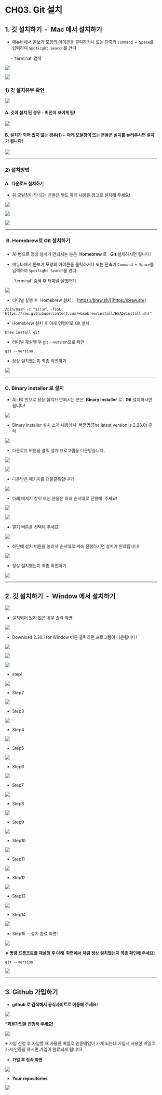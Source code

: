 # CH03. Git 설치

##   

## 1\. 깃 설치하기  -  Mac 에서 설치하기

  

- 메뉴바에서 돋보기 모양의 아이콘을 클릭하거나 또는 단축키 `Command + Space`를 입력하여 `Spotlight Search`를 연다.

     - ‘terminal’ 검색

  

  

![](Files/image%202.png)  

  

![](Files/image%203.png)  

  

  

### 1) 깃 설치유무 확인

  

![](Files/image%204.png)  

  

  

#### A. 깃이 설치 된 경우 - 버전이 보이게 됨!

![](Files/image%205.png)  

  

  

#### B. 설치가 되어 있지 않는 경우(1) -  아래 모달창이 뜨는 분들은 설치를 눌러주시면 설치가 됩니다!

  

![](Files/image%206.png)  

  

  

* * *

  

  

### 2) 설치방법

###   

#### A.  다운로드 설치하기 

  

- 위 모달창이 안 뜨는 분들은 별도 아래 내용을 참고로 설치해 주세요!

![](Files/image%207.png)  

  

![](Files/image%208.png)  

  

![](Files/image%209.png)

  

  

* * *

  

  

###  B. Homebrew로 Git 설치하기

###   

- A) 번으로 정상 설치가 안되시는 분은  **Homebrew** 로   **Git** 설치하시면 됩니다!

  

- 메뉴바에서 돋보기 모양의 아이콘을 클릭하거나 또는 단축키 `Command + Space`를 입력하여 `Spotlight Search`를 연다.

     - ‘terminal’ 검색 후 터미널 실행하기

  

![](Files/image%202.png)

  

- 터미널 실행 후  Homebrew 설치 :   [https://brew.sh/](https://brew.sh/)

```
/bin/bash -c "$(curl -fsSL https://raw.githubusercontent.com/Homebrew/install/HEAD/install.sh)"
```

  

- Homebrew 설치 후 아래 명령어로 Git 설치

```
brew install git
```

  

- 터미널 재실행 후 git --version으로 확인

```
git --version
```

  

  

- 정상 설치했는지 최종 확인하기

![](Files/image%2010.png)

  

  

  

* * *

  

  

### C. Binary installer 로 설치

  

- A), B) 번으로 정상 설치가 안되시는 분은  **Binary installer** 로   **Git** 설치하시면 됩니다!

![](Files/image%209.png)  

  

- Binary installer 설치 소개 내용에서  버전명(The latest version is 2.23.0) 클릭 

![](Files/image%2011.png)  

  

- 다운로드 버튼을 클릭 설치 프로그램을 다운받습니다.

![](Files/image%2012.png)  

  

![](Files/image%2013.png)  

  

- 다운받은 패키지를 더블클륵합니다!

![](Files/image%2014.png)  

  

- 아래 메세지 창이 뜨는 분들은 아래 순서대로 진행해  주세요!

![](Files/image%2015.png)  

  

![](Files/image%2016.png)  

  

- 열기 버튼을 선택해 주세요!

![](Files/image%2017.png)  

  

- 하단에 설치 버튼을 눌러서 순서대로 계속 진행하시면 설치가 완료됩니다!

![](Files/image%2018.png)  

  

  

- 정상 설치했는지 최종 확인하기

![](Files/image%2010.png)  

  

  

  

* * *

  

  

  

## 2\. 깃 설치하기  -  Window 에서 설치하기

  

  

![](Files/image%2019.png)  

  

- 설치되어 있지 않은 경우 출력 화면

![](Files/image%2020.png)  

  

  

- Download 2.30.1 for Window 버튼 클릭하면 프로그램이 다운됩니다!

![](Files/image%2021.png)  

  

![](Files/image%2022.png)  

  

![](Files/image%2023.png)  

  

- step1

![](Files/image%2024.png)  

  

- Step2

![](Files/image%2025.png)  

  

- Step3

![](Files/image%2026.png)

  

- Step4

![](Files/image%2027.png)  

  

- Step5 

![](Files/image%2028.png)  

  

- Step6

![](Files/image%2029.png)  

  

- Step7

![](Files/image%2030.png)  

  

- Step8

![](Files/image%2031.png)  

  

- Step9

![](Files/image%2032.png)  

  

- Step10

![](Files/image%2033.png)  

  

- Step11

![](Files/image%2034.png)  

  

- Step12

![](Files/image%2035.png)  

  

- Step13

![](Files/image%2036.png)  

  

- Step14 

![](Files/image%2037.png)  

  

- Step15 -  설치 완료 화면!

![](Files/image%2038.png)  

  

  

**※ 명령 프롬프트를 재실행 후 아래  화면에서 처럼 정상 설치했는지 최종 확인해 주세요!**

```
git --version
```

  

![](Files/image%2039.png)  

  

  

  

* * *

  

  

## 3\. Github 가입하기

  

- **github 로 검색해서 공식사이트로 이동해 주세요!**

  

![](Files/image%2040.png)  

  

  

\***회원가입을 진행해 주세요!**

  

![](Files/image%2041.png)  

※ 가입 신청 후 가입할 때 사용한 메일로 인증메일이 가게 되는데 가입시 사용한 메일로 가서 인증을 하시면 가입이 완료되게 됩니다!

  

  

- **가입 후 접속 화면**

![](Files/image%2042.png)  

  

  

- **Your repositories**

![](Files/image%2043.png)